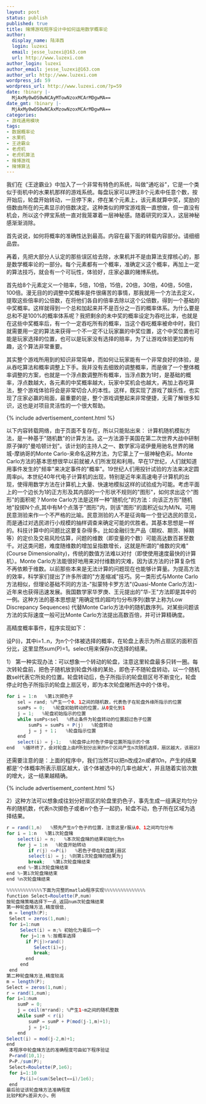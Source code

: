 ```yaml
---
layout: post
status: publish
published: true
title: 赌博游戏程序设计中如何运用数学概率论
author:
  display_name: 陆泽西
  login: luzexi
  email: jesse_luzexi@163.com
  url: http://www.luzexi.com
author_login: luzexi
author_email: jesse_luzexi@163.com
author_url: http://www.luzexi.com
wordpress_id: 59
wordpress_url: http://www.luzexi.com/?p=59
date: !binary |-
  MjAxMy0wOS0wNCAyMTowNzoxMCArMDgwMA==
date_gmt: !binary |-
  MjAxMy0wOS0wNCAxMzowNzoxMCArMDgwMA==
categories:
- 游戏通用模块
tags:
- 数据概率论
- 水果机
- 王途霸业
- 老虎机
- 老虎机算法
- 赌博游戏
- 赌博算法
---
```

我们在《王途霸业》中加入了一个非常有特色的系统，叫做"通吃谷"，它是一个类似于街机中的水果机那样的游戏系统。每盘玩家可以押注8个元素中任意个数，按开始后，轮盘开始转动，一旦停下来，停在某个元素上，该元素就算中奖，奖励的倍数由所在的元素显示的倍数决定。这种类似的押宝游戏我一直想做，但一直没有机会，所以这个押宝系统一直对我笼罩着一层神秘感。随着研究的深入，这层神秘感渐渐消除。

首先说说，如何将概率的准确性达到最高。内容在最下面的转载内容部分。请细细品尝。

再着，先把大部分人认定的那些误区给去除，水果机并不是由算法支撑核心的，那是数学概率论的一部分。每个元素都有一个概率，准确定义这个概率，再加上一定的算法技巧，就会有一个可玩性，体验好，庄家必赢的赌博系统。

首先给8个元素定义一个赔率，5倍，10倍，15倍，20倍，30倍，40倍，50倍，100倍。漫无目的的调整中奖概率是件很痛苦的事情，那我就用一个方法去定义，提取这些倍率的公倍数，在将他们各自的倍率去除以这个公倍数，得到一个基础的中奖概率。这样就得到一个总和加起来并不是百分之一百的概率体系。为什么要是总和不是100%的概率体系呢？我把剩余的未中奖的概率设定为吞吃比率，也就是在这些中奖概率后，有一个一定吞吃所有的概率，当这个吞吃概率被命中时，我们就需要用一定的算法来获得一个不一定不让玩家赢的中奖位置，这个中奖位置也可能是玩家选择的位置，也可以是玩家没有选择的赔率，为了让游戏体验更加的有趣，这个算法非常重要。

其实整个游戏所用到的知识非常简单，而如何让玩家能有一个非常良好的体验，是从吞吃算法和概率调整上下手。我并没有去细致的调整概率，而是做了一个整体概率调整的方案，也就是一个浮点数调整所有概率，当浮点数为1时，是基础的概率，浮点数越大，各元素的中奖概率越大，玩家中奖机会也越大，再加上吞吃算法，整个游戏体验将会是非常切合人的本性。这样，既实现了游戏了娱乐性，也实现了庄家必赢的局面，最重要的是，整个游戏调整起来非常便捷，无需了解很多知识，这也是对项目灵活性的一个很大帮助。

{% include advertisement_content.html %}

以下内容转载网络，由于页面不复存在，所以只能贴出来：
计算机随机模拟方法，是一种基于"随机数"的计算方法。这一方法源于美国在第二次世界大战中研制原子弹的"曼哈顿计划"。该计划的主持人之一、数学家冯诺伊曼用驰名世界的赌城-摩纳哥的Monte Carlo-来命名这种方法，为它蒙上了一层神秘色彩。Monte Carlo方法的基本思想很早以前就被人们所发现和利用。早在17世纪，人们就知道用事件发生的"频率"来决定事件的"概率"。19世纪人们用投针试验的方法来决定圆周率pi。本世纪40年代电子计算机的出现，特别是近年来高速电子计算机的出现，使得用数学方法在计算机上大量、快速地模拟这样的试验成为可能。考虑平面上的一个边长为1的正方形及其内部的一个形状不规则的"图形"，如何求出这个"图形"的面积呢？Monte Carlo方法是这样一种"随机化"的方法：向该正方形"随机地"投掷N个点,其中有M个点落于"图形"内，则该"图形"的面积近似为M/N。可用民意测验来作一个不严格的比喻。民意测验的人不是征询每一个登记选民的意见，而是通过对选民进行小规模的抽样调查来确定可能的优胜者。其基本思想是一样的。科技计算中的问题比这要复杂得多。比如金融衍生产品（期权、期货、掉期等）的定价及交易风险估算，问题的维数（即变量的个数）可能高达数百甚至数千。对这类问题，难度随维数的增加呈指数增长，这就是所谓的"维数的灾难"(Course Dimensionality)，传统的数值方法难以对付（即使使用速度最快的计算机）。Monte Carlo方法能很好地用来对付维数的灾难，因为该方法的计算复杂性不再依赖于维数。以前那些本来是无法计算的问题现在也能够计算量。为提高方法的效率，科学家们提出了许多所谓的"方差缩减"技巧。另一类形式与Monte Carlo方法相似，但理论基础不同的方法-"拟蒙特卡罗方法"(Quasi-Monte Carlo方法)-近年来也获得迅速发展。我国数学家华罗庚、王元提出的"华-王"方法即是其中的一例。这种方法的基本思想是"用确定性的超均匀分布序列(数学上称为Low Discrepancy Sequences)
代替Monte Carlo方法中的随机数序列。对某些问题该方法的实际速度一般可比Monte Carlo方法提出高数百倍，并可计算精确度。
 
高精度概率事件，程序实现如下：


设P(i)，其中i=1..n，为n个个体被选择的概率，在轮盘上表示为所占扇区的面积百分比，这里显然sum(P)=1。select用来保存n次选择的结果。

1） 第一种实现办法：可以想象一个转动的轮盘，注意这里轮盘最多只转一圈。每次转轮盘前，把色子随机放到轮盘外缘的某处，即色子不随轮盘转动，以一个随机数sel代表它所处的位置。轮盘转动后，色子所指示的轮盘扇区号不断变化，轮盘停止时色子所指示的轮盘上扇区号，即为本次轮盘赌所选中的个体号。

``` java
for i = 1:n   %第i次掷色子
    sel = rand; %产生一个0、1之间的随机数，代表色子在轮盘外缘所指示的位置
    sumPs = 0;   %轮盘初始转动的位置，从0变化到1
    j = 1;   %轮盘初始指示的位置
    while sumPs<sel   %终止条件为轮盘转动的位置超过色子位置
        sumPs = sumPs + P(j)   %轮盘转动
        j = j + 1；   %轮盘指示位置
    end
    select(i) = j-1;   %轮盘停止时色子停留位置所指示的个体
end   %循环终了，会对轮盘上由P所划分出来的n个区间产生n次随机选择，扇区越大，该扇区被选中的几率也越大
```

还需要注意的是：上面的程序中，我们当然可以把n改成2*n或者10*n，产生的结果都是'个体概率所表示扇区越大，该个体被选中的几率也越大'，并且随着实验次数的增大，这一结果越精确。

{% include advertisement_content.html %}

2）这种方法可以想象成往划分好扇区的轮盘里扔色子，事先生成一组满足均匀分布的随机数，代表n次掷色子或者n个色子一起扔，轮盘不动，色子所在区域为选择结果。


``` java
r = rand(1,n)   %预先产生n个色子的位置，注意这里r服从0、1之间均匀分布
for i = 1:n   %第i次轮盘赌
    select(i) = n;   %本次轮盘赌的结果初始化为n
    for j = 1:n   %轮盘开始转动
        if r(j) <=P(i)   %若色子停在轮盘第j扇区
        select(i) = j; %则第i次轮盘赌的结果为j
        break;   %第i次轮盘赌结束
    end %~第i次轮盘赌结束
end %~第i次轮盘赌结束
end %n次轮盘赌结束
```

``` java
%%%%%%%%%%%%%下面为完整的matlab程序实现%%%%%%%%%%%%%%%
function Select=Roulette(P,num)
按轮盘赌策略选择下一点,返回num次轮盘赌结果
第一种轮盘赌方法,精度很低,
 m = length(P);
 Select = zeros(1,num);
 for i=1:num
     Select(i) = m;% 初始化为最后一个
     for j=1:m %:按概率选择
       if P(j)>rand()
          Select(i)=j;
          break;
       end
     end
 end
第二种轮盘赌方法,精度较高
m = length(P);
Select = zeros(1,num);
r = rand(1,num);
for i=1:num
    sumP = 0;
    j = ceil(m*rand); %产生1~m之间的随机整数
    while sumP < r(i)
        sumP = sumP + P(mod(j-1,m)+1);
        j = j+1;
    end
Select(i) = mod(j-2,m)+1;
end
 本程序中轮盘赌方法的准确程度可由如下程序验证
 P=rand(10,1);
 P=P./sum(P);
 Select=Roulette(P,1e6);
 for i=1:10
     Ps(i)=(sum(Select==i)/1e6);
 end
最后验证该轮盘赌方法准确程度
比较P和Ps差异大小，例
```
